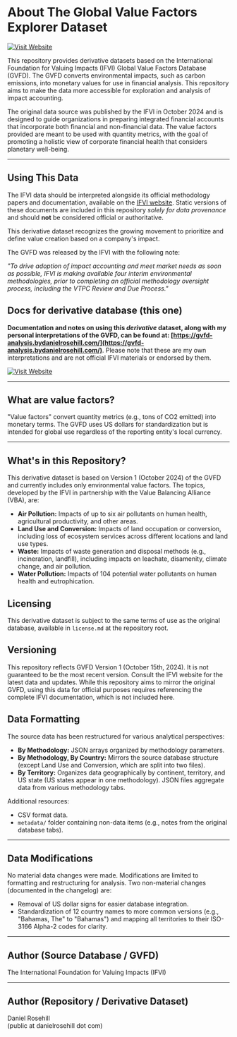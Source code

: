 # About The Global Value Factors Explorer Dataset

[![Visit Website](https://img.shields.io/badge/Visit%20Website-blue)](https://gvfd-analysis.bydanielrosehill.com/)

This repository provides derivative datasets based on the International Foundation for Valuing Impacts (IFVI) Global Value Factors Database (GVFD). The GVFD converts environmental impacts, such as carbon emissions, into monetary values for use in financial analysis.  This repository aims to make the data more accessible for exploration and analysis of impact accounting.  

The original data source was published by the IFVI in October 2024 and is designed to guide organizations in preparing integrated financial accounts that incorporate both financial and non-financial data.  The value factors provided are meant to be used with quantity metrics, with the goal of promoting a holistic view of corporate financial health that considers planetary well-being.

---

## Using This Data

The IFVI data should be interpreted alongside its official methodology papers and documentation, available on the [IFVI website](https://www.ifvi.org). Static versions of these documents are included in this repository *solely for data provenance* and should **not** be considered official or authoritative.

This derivative dataset recognizes the growing movement to prioritize and define value creation based on a company's impact.

The GVFD was released by the IFVI with the following note:

*"To drive adoption of impact accounting and meet market needs as soon as possible, IFVI is making available four interim environmental methodologies, prior to completing an official methodology oversight process, including the VTPC Review and Due Process."*

## Docs for derivative database (this one)

**Documentation and notes on using this *derivative* dataset, along with my personal interpretations of the GVFD, can be found at: [https://gvfd-analysis.bydanielrosehill.com/](https://gvfd-analysis.bydanielrosehill.com/)**.  Please note that these are my own interpretations and are not official IFVI materials or endorsed by them.

[![Visit Website](https://img.shields.io/badge/Visit%20Website-blue)](https://gvfd-analysis.bydanielrosehill.com/)

---

## What are value factors?

"Value factors" convert quantity metrics (e.g., tons of CO2 emitted) into monetary terms. The GVFD uses US dollars for standardization but is intended for global use regardless of the reporting entity's local currency.

---

## What's in this Repository?

This derivative dataset is based on Version 1 (October 2024) of the GVFD and currently includes only environmental value factors.  The topics, developed by the IFVI in partnership with the Value Balancing Alliance (VBA), are:

* **Air Pollution:** Impacts of up to six air pollutants on human health, agricultural productivity, and other areas.
* **Land Use and Conversion:** Impacts of land occupation or conversion, including loss of ecosystem services across different locations and land use types.
* **Waste:** Impacts of waste generation and disposal methods (e.g., incineration, landfill), including impacts on leachate, disamenity, climate change, and air pollution.
* **Water Pollution:** Impacts of 104 potential water pollutants on human health and eutrophication.


## Licensing

This derivative dataset is subject to the same terms of use as the original database, available in `license.md` at the repository root.


## Versioning

This repository reflects GVFD Version 1 (October 15th, 2024).  It is not guaranteed to be the most recent version.  Consult the IFVI website for the latest data and updates.  While this repository aims to mirror the original GVFD, using this data for official purposes requires referencing the complete IFVI documentation, which is not included here.


## Data Formatting

The source data has been restructured for various analytical perspectives:

* **By Methodology:** JSON arrays organized by methodology parameters.
* **By Methodology, By Country:** Mirrors the source database structure (except Land Use and Conversion, which are split into two files).
* **By Territory:**  Organizes data geographically by continent, territory, and US state (US states appear in one methodology). JSON files aggregate data from various methodology tabs.

Additional resources:

* CSV format data.
* `metadata/` folder containing non-data items (e.g., notes from the original database tabs).

---

## Data Modifications

No material data changes were made.  Modifications are limited to formatting and restructuring for analysis.  Two non-material changes (documented in the changelog) are:

* Removal of US dollar signs for easier database integration.
* Standardization of 12 country names to more common versions (e.g., "Bahamas, The" to "Bahamas") and mapping all territories to their ISO-3166 Alpha-2 codes for clarity.

---

## Author (Source Database / GVFD)

The International Foundation for Valuing Impacts (IFVI)

---

## Author (Repository / Derivative Dataset)

Daniel Rosehill  
(public at danielrosehill dot com)
